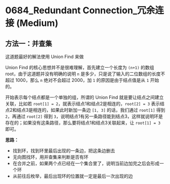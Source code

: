 # 0684_Redundant Connection_冗余连接 (Medium)

## 方法一：并查集

这道题最好的解法使用 Union Find 来做

Union Find 的核心思想并不是很难理解，首先建立一个长度为 `(n+1)` 的数组 root，由于这道题并没有明确的说明 `n` 是多少，只是说了输入的二位数组的长度不超过 1000，那么 `n` 绝对不会超过 2000，加 `1` 的原因是由于结点值是从 `1` 开始的。

开始表示每个结点都是一个单独的组，所谓的 Union Find 就是要让结点之间建立关联，比如若 `root[1] = 2`，就表示结点1和结点2是相连的，`root[2] = 3` 表示结点2和结点3是相连的，如果此时新加一条边 `[1, 3]` 的话，我们通过 `root[1]` 得到 `2`，再通过 `root[2]` 得到 `3`，说明结点1有另一条路径能到结点3，这样就说明环是存在的；如果没有这条路径，那么要将结点1和结点3关联起来，让 `root[1] = 3` 即可。



**思路：**

- 找到环，找到环里最后出现的一条边，把这条边删去
- 无向图找环，用并查集来判断是否有环
- 在合并之前，如果两个点已经在一个集合里了，说明当前边加完之后会形成一个环
- 从前往后枚举，最后出现环的位置就一定是最后一次出现的边
